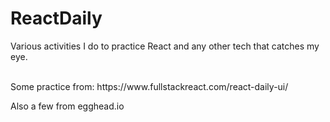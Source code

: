# ReactDaily

Various activities I do to practice React and any other tech that catches my eye.

<br>
Some practice from: 
https://www.fullstackreact.com/react-daily-ui/
<br>

Also a few from egghead.io